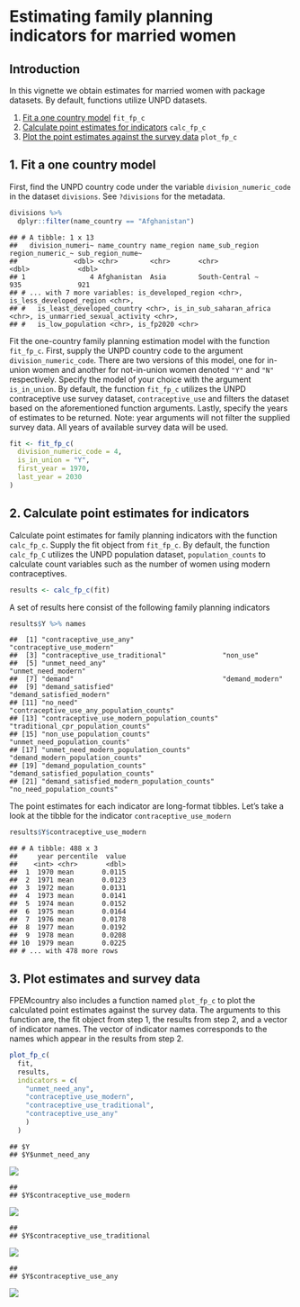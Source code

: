 Estimating family planning indicators for married women
================

## Introduction

In this vignette we obtain estimates for married women with package
datasets. By default, functions utilize UNPD datasets.

1.  [Fit a one country model](#fit) `fit_fp_c`
2.  [Calculate point estimates for indicators](#results) `calc_fp_c`
3.  [Plot the point estimates against the survey data](#plot)
    `plot_fp_c`

## <a name="fit"></a>

## 1\. Fit a one country model

First, find the UNPD country code under the variable
`division_numeric_code` in the dataset `divisions`. See `?divisions` for
the metadata.

``` r
divisions %>% 
  dplyr::filter(name_country == "Afghanistan")
```

    ## # A tibble: 1 x 13
    ##   division_numeri~ name_country name_region name_sub_region region_numeric_~ sub_region_nume~
    ##              <dbl> <chr>        <chr>       <chr>                      <dbl>            <dbl>
    ## 1                4 Afghanistan  Asia        South-Central ~              935              921
    ## # ... with 7 more variables: is_developed_region <chr>, is_less_developed_region <chr>,
    ## #   is_least_developed_country <chr>, is_in_sub_saharan_africa <chr>, is_unmarried_sexual_activity <chr>,
    ## #   is_low_population <chr>, is_fp2020 <chr>

Fit the one-country family planning estimation model with the function
`fit_fp_c`. First, supply the UNPD country code to the argument
`division_numeric_code`. There are two versions of this model, one for
in-union women and another for not-in-union women denoted `"Y"` and
`"N"` respectively. Specify the model of your choice with the argument
`is_in_union`. By default, the function `fit_fp_c` utilizes the UNPD
contraceptive use survey dataset, `contraceptive_use` and filters the
dataset based on the aforementioned function arguments. Lastly, specify
the years of estimates to be returned. Note: year arguments will not
filter the supplied survey data. All years of available survey data will
be used.

``` r
fit <- fit_fp_c(
  division_numeric_code = 4,
  is_in_union = "Y",
  first_year = 1970,
  last_year = 2030
)
```

## <a name="results"></a>

## 2\. Calculate point estimates for indicators

Calculate point estimates for family planning indicators with the
function `calc_fp_c`. Supply the fit object from `fit_fp_c`. By default,
the function `calc_fp_C` utilizes the UNPD population dataset,
`population_counts` to calculate count variables such as the number of
women using modern contraceptives.

``` r
results <- calc_fp_c(fit)
```

A set of results here consist of the following family planning
indicators

``` r
results$Y %>% names
```

    ##  [1] "contraceptive_use_any"                      "contraceptive_use_modern"                  
    ##  [3] "contraceptive_use_traditional"              "non_use"                                   
    ##  [5] "unmet_need_any"                             "unmet_need_modern"                         
    ##  [7] "demand"                                     "demand_modern"                             
    ##  [9] "demand_satisfied"                           "demand_satisfied_modern"                   
    ## [11] "no_need"                                    "contraceptive_use_any_population_counts"   
    ## [13] "contraceptive_use_modern_population_counts" "traditional_cpr_population_counts"         
    ## [15] "non_use_population_counts"                  "unmet_need_population_counts"              
    ## [17] "unmet_need_modern_population_counts"        "demand_modern_population_counts"           
    ## [19] "demand_population_counts"                   "demand_satisfied_population_counts"        
    ## [21] "demand_satisfied_modern_population_counts"  "no_need_population_counts"

The point estimates for each indicator are long-format tibbles. Let’s
take a look at the tibble for the indicator `contraceptive_use_modern`

``` r
results$Y$contraceptive_use_modern
```

    ## # A tibble: 488 x 3
    ##     year percentile  value
    ##    <int> <chr>       <dbl>
    ##  1  1970 mean       0.0115
    ##  2  1971 mean       0.0123
    ##  3  1972 mean       0.0131
    ##  4  1973 mean       0.0141
    ##  5  1974 mean       0.0152
    ##  6  1975 mean       0.0164
    ##  7  1976 mean       0.0178
    ##  8  1977 mean       0.0192
    ##  9  1978 mean       0.0208
    ## 10  1979 mean       0.0225
    ## # ... with 478 more rows

## <a name="plot"></a>

## 3\. Plot estimates and survey data

FPEMcountry also includes a function named `plot_fp_c` to plot the
calculated point estimates against the survey data. The arguments to
this function are, the fit object from step 1, the results from step 2,
and a vector of indicator names. The vector of indicator names
corresponds to the names which appear in the results from step 2.

``` r
plot_fp_c(
  fit,
  results,
  indicators = c(
    "unmet_need_any",
    "contraceptive_use_modern",
    "contraceptive_use_traditional",
    "contraceptive_use_any"
    )
  )
```

    ## $Y
    ## $Y$unmet_need_any

![](vignette_married_women_files/figure-gfm/unnamed-chunk-18-1.png)<!-- -->

    ## 
    ## $Y$contraceptive_use_modern

![](vignette_married_women_files/figure-gfm/unnamed-chunk-18-2.png)<!-- -->

    ## 
    ## $Y$contraceptive_use_traditional

![](vignette_married_women_files/figure-gfm/unnamed-chunk-18-3.png)<!-- -->

    ## 
    ## $Y$contraceptive_use_any

![](vignette_married_women_files/figure-gfm/unnamed-chunk-18-4.png)<!-- -->
